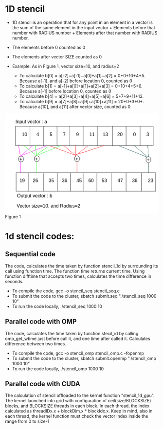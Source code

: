# 1D stencil
* 1D stencil is an operation that for any point in an element in a vector is the sum of the  same element in the input vector + Elements before that number with RADIUS number + Elements after that number with RADIUS number. 
 * The elements before 0 counted as 0
 * The elements after vector SIZE counted as 0

* Example:
As in Figure 1, vector size=10, and radius=2 
  * To calculate b[0] = a[-2]+a[-1]+a[0]+a[1]+a[2] = 0+0+10+4+5. Because a[-1], and a[-2] before location 0, counted as 0
  * To calculate b[1] = a[-1]+a[0]+a[1]+a[2]+a[3] = 0+10+4+5+6. Because a[-1] before location 0, counted as 0
  * To calculate b[4] = a[2]+a[3]+a[4]+a[5]+a[6] = 5+7+9+11+13.
  * To calculate b[9] = a[7]+a[8]+a[9]+a[10]+a[11] = 20+0+3+0+. Because a[10], and a[11] after vector size, counted as 0

![image](https://github.com/compilereg/parallel-codes/blob/main/1dstencil/example1.png)
Figure 1

# 1d stencil codes:
## Sequential code
The code, calculates the time taken by function stencil_1d by surrounding its call using function time. The function time returns current time. Using function difftime that accepts two times, calculates the time difference in seconds.
 * To compile the code, gcc -o stencil_seq stencil_seq.c 
 * To submit the code to the cluster, sbatch submit.seq "./stencil_seq 1000 10"
 * To run the code locally, ./stencil_seq 1000 10
## Parallel code with OMP
The code, calculates the time taken by function stecil_id by calling omp_get_wtime just before call it, and one time after called it. Calculates difference between two times.
 * To compile the code, gcc -o stencil_omp stencil_omp.c -fopenmp
 * To submit the code to the cluster, sbatch submit.openmp "./stencil_omp 1000 10"
 * To run the code locally, ./stencil_omp 1000 10
## Parallel code with CUDA
The calculation of stencil offloaded to the kernel function "stencil_1d_gpu". The kernel launched into grid with configuration of ceil(size/BLOCKSIZE) blocks, and BLOCKSIZE threads in each block. In each thread, the index calculated as threadIDx.x + blockDim.x * blockIdx.x. 
Keep in mind, also in each thread, the kernel function must check the vector index inside the range from 0 to size-1
